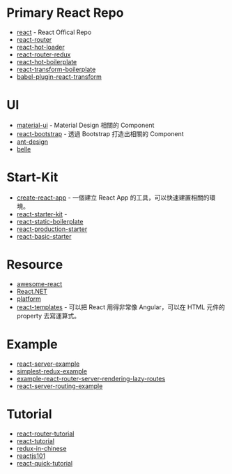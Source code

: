 # Primary React Repo
- [react](https://github.com/facebook/react) - React Offical Repo
- [react-router](https://github.com/ReactTraining/react-router)
- [react-hot-loader](https://github.com/gaearon/react-hot-loader)
- [react-router-redux](https://github.com/reactjs/react-router-redux)
- [react-hot-boilerplate](https://github.com/gaearon/react-hot-boilerplate)
- [react-transform-boilerplate](https://github.com/gaearon/react-transform-boilerplate)
- [babel-plugin-react-transform](https://github.com/gaearon/babel-plugin-react-transform)

# UI
- [material-ui](https://github.com/callemall/material-ui) - Material Design 相關的 Component
- [react-bootstrap](https://github.com/react-bootstrap/react-bootstrap) - 透過 Bootstrap 打造出相關的 Component
- [ant-design](https://github.com/ant-design/ant-design)
- [belle](https://github.com/nikgraf/belle)

# Start-Kit
- [create-react-app](https://github.com/facebookincubator/create-react-app) - 一個建立 React App 的工具，可以快速建置相關的環境。
- [react-starter-kit](https://github.com/kriasoft/react-starter-kit) - 
- [react-static-boilerplate](https://github.com/kriasoft/react-static-boilerplate)
- [react-production-starter](https://github.com/jaredpalmer/react-production-starter)
- [react-basic-starter](https://github.com/madeinfree/react-basic-starter)

# Resource
- [awesome-react](https://github.com/enaqx/awesome-react)
- [React.NET](https://github.com/reactjs/React.NET)
- [platform](https://github.com/mattermost/platform)
- [react-templates](https://github.com/wix/react-templates) - 可以把 React 用得非常像 Angular，可以在 HTML 元件的 property 去寫運算式。

# Example
- [react-server-example](https://github.com/mhart/react-server-example)
- [simplest-redux-example](https://github.com/jackielii/simplest-redux-example)
- [example-react-router-server-rendering-lazy-routes](https://github.com/ryanflorence/example-react-router-server-rendering-lazy-routes)
- [react-server-routing-example](https://github.com/mhart/react-server-routing-example)

# Tutorial
- [react-router-tutorial](https://github.com/reactjs/react-router-tutorial)
- [react-tutorial](https://github.com/reactjs/react-tutorial)
- [redux-in-chinese](https://github.com/camsong/redux-in-chinese)
- [reactjs101](https://github.com/kdchang/reactjs101)
- [react-quick-tutorial](https://github.com/shiningjason1989/react-quick-tutorial)
